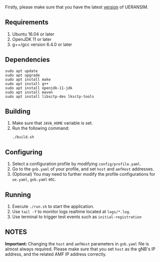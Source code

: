 Firstly, please make sure that you have the latest [version](https://github.com/aligungr/UERANSIM/releases) of UERANSIM.

##  Requirements
1. Ubuntu 16.04 or later 
2. OpenJDK 11 or later
3. g++/gcc version 6.4.0 or later

## Dependencies
```
sudo apt update
sudo apt upgrade
sudo apt install make
sudo apt install g++
sudo apt install openjdk-11-jdk
sudo apt install maven
sudo apt install libsctp-dev lksctp-tools
```

## Building
1. Make sure that `JAVA_HOME` variable is set.
2. Run the following command:
    ```
    ./build.sh
    ```

## Configuring
1. Select a configuration profile by modifying `config/profile.yaml`.
2. Go to the `gnb.yaml` of your profile, and set `host` and `amfHost` addresses.
3. (Optional) You may need to further modify the profile configurations for `ue.yaml`, `gnb.yaml` etc.

## Running
1. Execute `./run.sh` to start the application.
2. Use `tail -f` to monitor logs realtime located at `logs/*.log`.
3. Use terminal to trigger test events such as `initial-registration`

## NOTES

**Important:** Changing the `host` and `amfHost` parameters in `gnb.yaml` file is almost always required. Please make sure that you set `host` as the gNB's IP address, and the related AMF IP address correctly.
